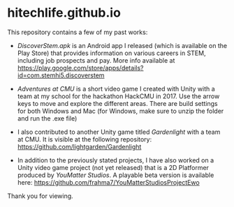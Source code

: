 # hitechlife.github.io
This repository contains a few of my past works:

- *DiscoverStem.apk* is an Android app I released (which is available on the Play Store) that provides information on various careers in STEM, including job prospects and pay. More info available at https://play.google.com/store/apps/details?id=com.stemhi5.discoverstem

- *Adventures at CMU* is a short video game I created with Unity with a team at my school for the hackathon HackCMU in 2017. Use the arrow keys to move and explore the different areas. There are build settings for both Windows and Mac (for Windows, make sure to unzip the folder and run the .exe file)

- I also contributed to another Unity game titled *Gardenlight* with a team at CMU. It is visible at the following repository: https://github.com/lightgarden/Gardenlight 

- In addition to the previously stated projects, I have also worked on a Unity video game project (not yet released) that is a 2D Platformer produced by *YouMatter Studios*. A playable beta version is available here: https://github.com/frahma7/YouMatterStudiosProjectEwo

Thank you for viewing.
